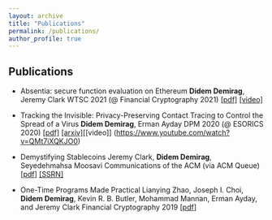 ```yaml
---
layout: archive
title: "Publications"
permalink: /publications/
author_profile: true
---
```


## Publications

* Absentia: secure function evaluation on Ethereum 
**Didem Demirag**, Jeremy Clark 
WTSC 2021 (@ Financial Cryptography 2021) [[pdf]](https://users.encs.concordia.ca/~clark/papers/2021_wtsc.pdf) [[video]](https://www.youtube.com/watch?v=cOOQ8HhfxqU)

* Tracking the Invisible: Privacy-Preserving Contact Tracing to Control the Spread of a Virus
**Didem Demirag**, Erman Ayday
DPM 2020 (@ ESORICS 2020) [[pdf]](https://link.springer.com/content/pdf/10.1007%2F978-3-030-66172-4_15.pdf) [[arxiv]](https://arxiv.org/pdf/2003.13073v2.pdf)[[video]] (https://www.youtube.com/watch?v=QMt7iXQKJO0)

* Demystifying Stablecoins 
Jeremy Clark, **Didem Demirag**, Seyedehmahsa Moosavi 
Communications of the ACM (via ACM Queue) [[pdf]](https://users.encs.concordia.ca/~clark/papers/2020_cacm_stable.pdf) [[SSRN]](https://papers.ssrn.com/sol3/papers.cfm?abstract_id=3466371)

* One-Time Programs Made Practical
Lianying Zhao, Joseph I. Choi, **Didem Demirag**, Kevin R. B. Butler, Mohammad Mannan, Erman Ayday, and Jeremy Clark
Financial Cryptography 2019 [[pdf]](https://users.encs.concordia.ca/~clark/papers/2019_fc.pdf)
